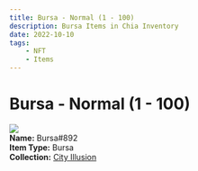 ```yaml
---
title: Bursa - Normal (1 - 100)
description: Bursa Items in Chia Inventory
date: 2022-10-10
tags:
    - NFT
    - Items
---
```


# Bursa - Normal (1 - 100)
<div class="item_thumbnail">
<img loading="lazy" src="https://w2egt3es6gwiiinraaelxqh2fljiymtyn4xxmz2iilzilgty.arweave.net/tohp7JLxrIQhsQAIu8D_6KtKMMnhvL3ZnSELyhZ_p44"><br/>
<div><strong>Name:</strong> Bursa#892</div>
<div><strong>Item Type:</strong> Bursa</div>
<div><strong>Collection:</strong> <a href="https://www.spacescan.io/xch/nft/collection/col1lend2dcn558km4wcwta4xnkfv3xpcmlp9kyt0m909emvfxechlyqdl5ndg">City Illusion</a></div>
</div>

